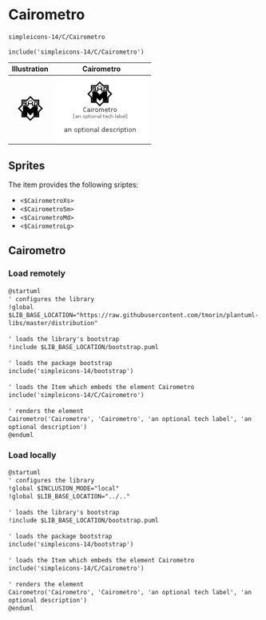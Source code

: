 # Cairometro


```text
simpleicons-14/C/Cairometro
```

```text
include('simpleicons-14/C/Cairometro')
```



| Illustration | Cairometro |
| :---: | :---: |
| ![illustration for Illustration](../../simpleicons-14/C/Cairometro.png) | ![illustration for Cairometro](../../simpleicons-14/C/Cairometro.Local.png) |



## Sprites
The item provides the following sriptes:

- `<$CairometroXs>`
- `<$CairometroSm>`
- `<$CairometroMd>`
- `<$CairometroLg>`





## Cairometro

### Load remotely
```plantuml
@startuml
' configures the library
!global $LIB_BASE_LOCATION="https://raw.githubusercontent.com/tmorin/plantuml-libs/master/distribution"

' loads the library's bootstrap
!include $LIB_BASE_LOCATION/bootstrap.puml

' loads the package bootstrap
include('simpleicons-14/bootstrap')

' loads the Item which embeds the element Cairometro
include('simpleicons-14/C/Cairometro')

' renders the element
Cairometro('Cairometro', 'Cairometro', 'an optional tech label', 'an optional description')
@enduml
```

### Load locally
```plantuml
@startuml
' configures the library
!global $INCLUSION_MODE="local"
!global $LIB_BASE_LOCATION="../.."

' loads the library's bootstrap
!include $LIB_BASE_LOCATION/bootstrap.puml

' loads the package bootstrap
include('simpleicons-14/bootstrap')

' loads the Item which embeds the element Cairometro
include('simpleicons-14/C/Cairometro')

' renders the element
Cairometro('Cairometro', 'Cairometro', 'an optional tech label', 'an optional description')
@enduml
```

